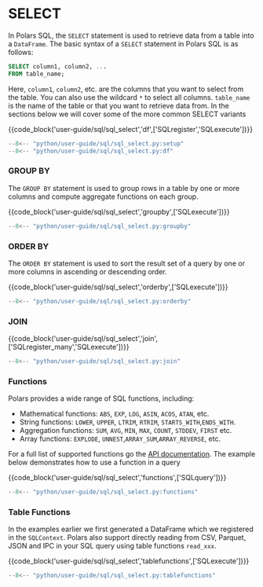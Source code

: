 # SELECT

In Polars SQL, the `SELECT` statement is used to retrieve data from a table into a `DataFrame`. The basic syntax of a `SELECT` statement in Polars SQL is as follows:

```sql
SELECT column1, column2, ...
FROM table_name;
```

Here, `column1`, `column2`, etc. are the columns that you want to select from the table. You can also use the wildcard `*` to select all columns. `table_name` is the name of the table or that you want to retrieve data from. In the sections below we will cover some of the more common SELECT variants

{{code_block('user-guide/sql/sql_select','df',['SQLregister','SQLexecute'])}}

```python exec="on" result="text" session="user-guide/sql/select"
--8<-- "python/user-guide/sql/sql_select.py:setup"
--8<-- "python/user-guide/sql/sql_select.py:df"
```

### GROUP BY

The `GROUP BY` statement is used to group rows in a table by one or more columns and compute aggregate functions on each group.

{{code_block('user-guide/sql/sql_select','groupby',['SQLexecute'])}}

```python exec="on" result="text" session="user-guide/sql/select"
--8<-- "python/user-guide/sql/sql_select.py:groupby"
```

### ORDER BY

The `ORDER BY` statement is used to sort the result set of a query by one or more columns in ascending or descending order.

{{code_block('user-guide/sql/sql_select','orderby',['SQLexecute'])}}

```python exec="on" result="text" session="user-guide/sql/select"
--8<-- "python/user-guide/sql/sql_select.py:orderby"
```

### JOIN

{{code_block('user-guide/sql/sql_select','join',['SQLregister_many','SQLexecute'])}}

```python exec="on" result="text" session="user-guide/sql/select"
--8<-- "python/user-guide/sql/sql_select.py:join"
```

### Functions

Polars provides a wide range of SQL functions, including:

- Mathematical functions: `ABS`, `EXP`, `LOG`, `ASIN`, `ACOS`, `ATAN`, etc.
- String functions: `LOWER`, `UPPER`, `LTRIM`, `RTRIM`, `STARTS_WITH`,`ENDS_WITH`.
- Aggregation functions: `SUM`, `AVG`, `MIN`, `MAX`, `COUNT`, `STDDEV`, `FIRST` etc.
- Array functions: `EXPLODE`, `UNNEST`,`ARRAY_SUM`,`ARRAY_REVERSE`, etc.

For a full list of supported functions go the [API documentation](https://docs.rs/polars-sql/latest/src/polars_sql/keywords.rs.html). The example below demonstrates how to use a function in a query

{{code_block('user-guide/sql/sql_select','functions',['SQLquery'])}}

```python exec="on" result="text" session="user-guide/sql/select"
--8<-- "python/user-guide/sql/sql_select.py:functions"
```

### Table Functions

In the examples earlier we first generated a DataFrame which we registered in the `SQLContext`. Polars also support directly reading from CSV, Parquet, JSON and IPC in your SQL query using table functions `read_xxx`.

{{code_block('user-guide/sql/sql_select','tablefunctions',['SQLexecute'])}}

```python exec="on" result="text" session="user-guide/sql/select"
--8<-- "python/user-guide/sql/sql_select.py:tablefunctions"
```
